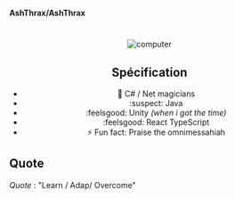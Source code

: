 **AshThrax/AshThrax** 

# 
 <div align="center">
  <img  alt="computer" src="https://media1.tenor.com/m/zw3HWomJs3YAAAAd/darktide-adeptus-mechanicus.gif"><br>

## Spécification
 - :metal: C# / Net magicians
 - :suspect: Java
 - :feelsgood: Unity *(when i got the time)*
 - :feelsgood: React TypeScript
 - ⚡ Fun fact: Praise the omnimessahiah
</div>


<div align="center">
</div>

## Quote

  *Quote* : "Learn / Adap/ Overcome"
